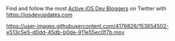 Find and follow the most [Active iOS Dev Bloggers](https://twitter.com/i/lists/1490025783963754502) on Twitter with https://iosdevupdates.com

https://user-images.githubusercontent.com/4176826/153654502-e513c5e5-d0dd-45db-b0de-911e55ec0f7b.mov

